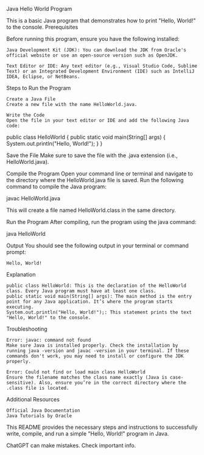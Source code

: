 Java Hello World Program

This is a basic Java program that demonstrates how to print "Hello, World!" to the console.
Prerequisites

Before running this program, ensure you have the following installed:

    Java Development Kit (JDK): You can download the JDK from Oracle's official website or use an open-source version such as OpenJDK.

    Text Editor or IDE: Any text editor (e.g., Visual Studio Code, Sublime Text) or an Integrated Development Environment (IDE) such as IntelliJ IDEA, Eclipse, or NetBeans.

Steps to Run the Program

    Create a Java File
    Create a new file with the name HelloWorld.java.

    Write the Code
    Open the file in your text editor or IDE and add the following Java code:

public class HelloWorld {
    public static void main(String[] args) {
        System.out.println("Hello, World!");
    }
}

Save the File
Make sure to save the file with the .java extension (i.e., HelloWorld.java).

Compile the Program
Open your command line or terminal and navigate to the directory where the HelloWorld.java file is saved. Run the following command to compile the Java program:

javac HelloWorld.java

This will create a file named HelloWorld.class in the same directory.

Run the Program
After compiling, run the program using the java command:

java HelloWorld

Output
You should see the following output in your terminal or command prompt:

    Hello, World!

Explanation

    public class HelloWorld: This is the declaration of the HelloWorld class. Every Java program must have at least one class.
    public static void main(String[] args): The main method is the entry point for any Java application. It’s where the program starts executing.
    System.out.println("Hello, World!");: This statement prints the text "Hello, World!" to the console.

Troubleshooting

    Error: javac: command not found
    Make sure Java is installed properly. Check the installation by running java -version and javac -version in your terminal. If these commands don't work, you may need to install or configure the JDK properly.

    Error: Could not find or load main class HelloWorld
    Ensure the filename matches the class name exactly (Java is case-sensitive). Also, ensure you’re in the correct directory where the .class file is located.

Additional Resources

    Official Java Documentation
    Java Tutorials by Oracle

This README provides the necessary steps and instructions to successfully write, compile, and run a simple "Hello, World!" program in Java.

 
ChatGPT can make mistakes. Check important info.

